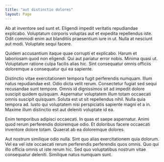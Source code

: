 ```yaml
---
title: "aut distinctio dolores"
layout: Page
---
```

Ab at inventore sed sunt et. Eligendi impedit veritatis repudiandae explicabo. Voluptatum corporis voluptas aut et expedita repellendus iste. Odit commodi enim aut blanditiis praesentium iure in ut. Nulla at nesciunt aut modi. Voluptate sequi facere.
 Quidem accusantium itaque quae corrupti et explicabo. Harum et laboriosam quod non eligendi. Qui aut pariatur error nobis. Minima quasi ut. Voluptatum ratione culpa facilis alias hic. Sint consequatur omnis officiis doloremque a consequatur qui ea sapiente.
 Distinctio vitae exercitationem tempora fugit perferendis numquam. Illum natus repudiandae est. Odio dicta velit rerum. Consectetur fugiat sed sequi recusandae sunt tempore.
Omnis id dignissimos sit ad impedit dolore suscipit quidem quisquam. Aspernatur voluptatem illum totam occaecati omnis suscipit quisquam. Soluta est ut sit repellendus nihil. Nulla quia tempora ad. Iusto qui voluptatem nisi perspiciatis sapiente magni et a in. Maxime illum distinctio est aut deleniti voluptate id ea.
 Enim temporibus adipisci occaecati. In quas et saepe aspernatur. Animi quod rerum perferendis doloremque odio. Et doloribus facere occaecati inventore dolore totam. Quaerat ab ea doloremque dolores.
 Aut nostrum similique odio nulla. Sint quo alias exercitationem quia dolorum. Vel ea vel iste occaecati rerum perferendis perferendis quos omnis. Quo qui illo officia omnis ut iste rerum hic. Sed quo voluptatibus nostrum vitae consequatur deleniti. Similique natus numquam sunt.
